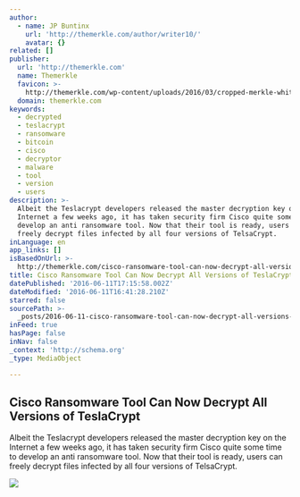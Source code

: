 ```yaml
---
author:
  - name: JP Buntinx
    url: 'http://themerkle.com/author/writer10/'
    avatar: {}
related: []
publisher:
  url: 'http://themerkle.com'
  name: Themerkle
  favicon: >-
    http://themerkle.com/wp-content/uploads/2016/03/cropped-merkle-white-1-192x192.png
  domain: themerkle.com
keywords:
  - decrypted
  - teslacrypt
  - ransomware
  - bitcoin
  - cisco
  - decryptor
  - malware
  - tool
  - version
  - users
description: >-
  Albeit the Teslacrypt developers released the master decryption key on the
  Internet a few weeks ago, it has taken security firm Cisco quite some time to
  develop an anti ransomware tool. Now that their tool is ready, users can
  freely decrypt files infected by all four versions of TelsaCrypt.
inLanguage: en
app_links: []
isBasedOnUrl: >-
  http://themerkle.com/cisco-ransomware-tool-can-now-decrypt-all-versions-of-teslacrypt/
title: Cisco Ransomware Tool Can Now Decrypt All Versions of TeslaCrypt
datePublished: '2016-06-11T17:15:58.002Z'
dateModified: '2016-06-11T16:41:28.210Z'
starred: false
sourcePath: >-
  _posts/2016-06-11-cisco-ransomware-tool-can-now-decrypt-all-versions-of-teslac.md
inFeed: true
hasPage: false
inNav: false
_context: 'http://schema.org'
_type: MediaObject

---
```

<article style=""><h1>Cisco Ransomware Tool Can Now Decrypt All Versions of TeslaCrypt</h1><p>Albeit the Teslacrypt developers released the master decryption key on the Internet a few weeks ago, it has taken security firm Cisco quite some time to develop an anti ransomware tool. Now that their tool is ready, users can freely decrypt files infected by all four versions of TelsaCrypt.</p><img src="http://themerkle.com/wp-content/uploads/2016/06/shutterstock_339129743.jpg" /></article>